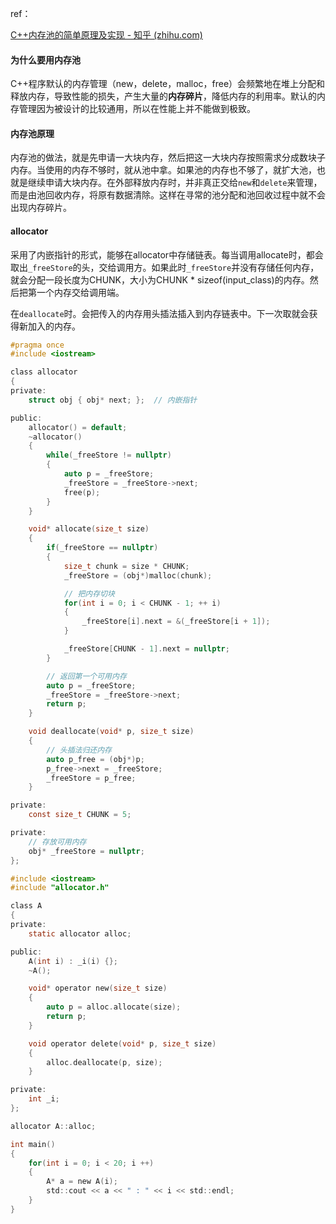 ref：

[C++内存池的简单原理及实现 - 知乎 (zhihu.com)](https://zhuanlan.zhihu.com/p/64719710)

#### 为什么要用内存池

C++程序默认的内存管理（new，delete，malloc，free）会频繁地在堆上分配和释放内存，导致性能的损失，产生大量的**内存碎片**，降低内存的利用率。默认的内存管理因为被设计的比较通用，所以在性能上并不能做到极致。



#### 内存池原理

内存池的做法，就是先申请一大块内存，然后把这一大块内存按照需求分成数块子内存。当使用的内存不够时，就从池中拿。如果池的内存也不够了，就扩大池，也就是继续申请大块内存。在外部释放内存时，并非真正交给`new`和`delete`来管理，而是由池回收内存，将原有数据清除。这样在寻常的池分配和池回收过程中就不会出现内存碎片。



#### allocator

采用了内嵌指针的形式，能够在allocator中存储链表。每当调用allocate时，都会取出`_freeStore`的头，交给调用方。如果此时`_freeStore`并没有存储任何内存，就会分配一段长度为CHUNK，大小为CHUNK * sizeof(input_class)的内存。然后把第一个内存交给调用端。

在`deallocate`时。会把传入的内存用头插法插入到内存链表中。下一次取就会获得新加入的内存。

```c
#pragma once 
#include <iostream>

class allocator
{
private:
    struct obj { obj* next; };  // 内嵌指针

public:
    allocator() = default;
    ~allocator()
    {
        while(_freeStore != nullptr)
        {
            auto p = _freeStore;
            _freeStore = _freeStore->next;
            free(p);
        }
    }

    void* allocate(size_t size)
    {
        if(_freeStore == nullptr)
        {
            size_t chunk = size * CHUNK;
            _freeStore = (obj*)malloc(chunk);

            // 把内存切块
            for(int i = 0; i < CHUNK - 1; ++ i)
            {
                _freeStore[i].next = &(_freeStore[i + 1]);
            }

            _freeStore[CHUNK - 1].next = nullptr;
        }

        // 返回第一个可用内存
        auto p = _freeStore;
        _freeStore = _freeStore->next;
        return p;
    }

    void deallocate(void* p, size_t size)
    {
        // 头插法归还内存
        auto p_free = (obj*)p;
        p_free->next = _freeStore;
        _freeStore = p_free;
    }

private:
    const size_t CHUNK = 5;

private:
    // 存放可用内存
    obj* _freeStore = nullptr;
};
```



```c
#include <iostream>
#include "allocator.h"

class A
{
private:
    static allocator alloc;

public:
    A(int i) : _i(i) {};
    ~A();

    void* operator new(size_t size)
    {
        auto p = alloc.allocate(size);
        return p;
    }

    void operator delete(void* p, size_t size)
    {
        alloc.deallocate(p, size);
    }

private:
    int _i;
};

allocator A::alloc;

int main()
{
    for(int i = 0; i < 20; i ++)
    {
        A* a = new A(i);
        std::cout << a << " : " << i << std::endl;
    }
}
```

